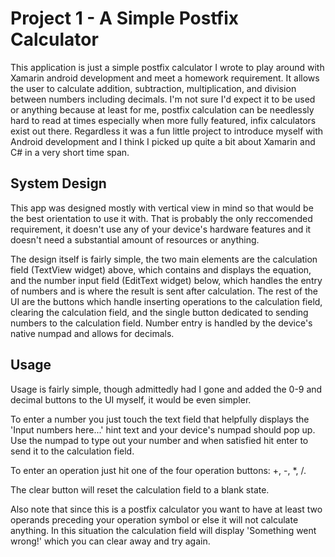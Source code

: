 # Project 1 - A Simple Postfix Calculator
This application is just a simple postfix calculator I wrote to play around with Xamarin android development and meet a homework requirement. It allows the user to calculate addition, subtraction, multiplication, and division between numbers including decimals. I'm not sure I'd expect it to be used or anything because at least for me, postfix calculation can be needlessly hard to read at times especially when more fully featured, infix calculators exist out there. Regardless it was a fun little project to introduce myself with Android development and I think I picked up quite a bit about Xamarin and C# in a very short time span.

## System Design 
This app was designed mostly with vertical view in mind so that would be the best orientation to use it with. That is probably the only reccomended requirement, it doesn't use any of your device's hardware features and it doesn't need a substantial amount of resources or anything.

The design itself is fairly simple, the two main elements are the calculation field (TextView widget) above, which contains and displays the equation, and the number input field (EditText widget) below, which handles the entry of numbers and is where the result is sent after calculation. The rest of the UI are the buttons which handle inserting operations to the calculation field, clearing the calculation field, and the single button dedicated to sending numbers to the calculation field. Number entry is handled by the device's native numpad and allows for decimals.

## Usage
Usage is fairly simple, though admittedly had I gone and added the 0-9 and decimal buttons to the UI myself, it would be even simpler. 

To enter a number you just touch the text field that helpfully displays the 'Input numbers here...' hint text and your device's numpad should pop up. Use the numpad to type out your number and when satisfied hit enter to send it to the calculation field.

To enter an operation just hit one of the four operation buttons: +, -, *, /.

The clear button will reset the calculation field to a blank state.

Also note that since this is a postfix calculator you want to have at least two operands preceding your operation symbol or else it will not calculate anything. In this situation the calculation field will display 'Something went wrong!' which you can clear away and try again.
